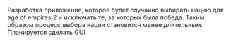 Разработка приложение, которое будет случайно выбирать нацию для 
age of empires 2 и исключать те, за которых была победа. 
Таким образом процесс выбора нации становится менее длительным.
Планируется сделать GUI